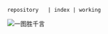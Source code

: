 `
repository	
|
index
|
working
`


![一图胜千言](http://marklodato.github.io/visual-git-guide/basic-usage.svg)


